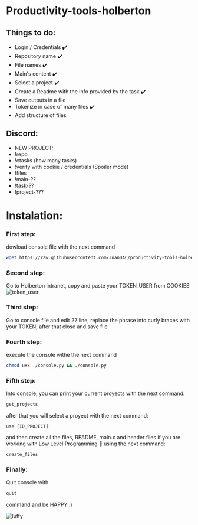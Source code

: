 # Productivity-tools-holberton
## Things to do:
* Login / Credentials ✔️
* Repository name ✔️
* File names ✔️
* Main's content ✔️
* Select a project ✔️
* Create a Readme with the info provided by the task ✔️
* Save outputs in a file
* Tokenize in case of many files ✔️
* Add structure of files


## Discord:
* NEW PROJECT:
* !repo
* !ctasks (how many tasks)
* !verify with cookie / credentials (Spoiler mode)
* !files
* !main-??
* !task-??
* !project-???

# Instalation:
### First step:
dowload console file with the next command 
```bash
wget https://raw.githubusercontent.com/JuanDAC/productivity-tools-holberton/master/console.py
```
### Second step:
Go to Holberton intranet, copy and paste your TOKEN_USER from COOKIES
![token_user](https://i.imgur.com/QEdPfvX.png)

### Third step:
Go to console file and edit 27 line, replace the phrase into curly braces with your TOKEN,
after that close and save file

### Fourth step:
execute the console withe the next command
```bash
chmod u+x ./console.py && ./console.py
```
### Fifth step:
Into console, you can print your current proyects with the next command:
```bash
get_projects
```
after that you will select a proyect with the next command:
```
use [ID_PROJECT]
```
and then create all the files, README, main.c and header files if
you are working with Low Level Programming :monkey:
using the next command:
```bash
create_files
```
### Finally:
Quit console with 
```bash
quit
```
command and be HAPPY :)

![luffy](https://pbs.twimg.com/profile_images/1114256027791192064/HcLSmgNp_400x400.png)
